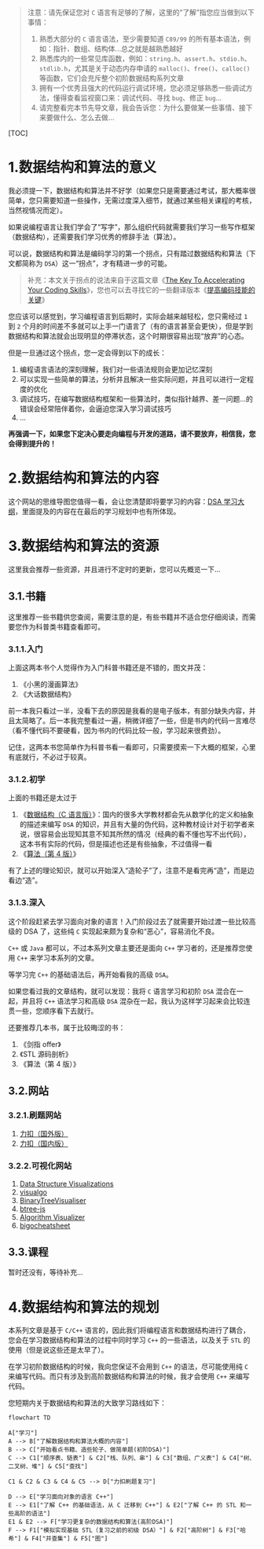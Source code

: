 >   注意：请先保证您对 `C` 语言有足够的了解，这里的“了解”指您应当做到以下事情：
>
>   1.   熟悉大部分的 `C` 语言语法，至少需要知道 `C89/99` 的所有基本语法，例如：指针、数组、结构体...总之就是越熟悉越好
>   1.   熟悉库内的一些常见库函数，例如：`string.h`、`assert.h`、`stdio.h`、`stdlib.h`，尤其是关于动态内存申请的 `malloc()`、`free()`、`calloc()` 等函数，它们会充斥整个初阶数据结构系列文章
>   1.   拥有一个优秀且强大的代码运行调试环境，您必须足够熟悉一些调试方法，懂得查看监视窗口来：调试代码、寻找 `bug`、修正 `bug`...
>   1.   请完整看完本节先导文章，我会告诉您：为什么要做某一些事情、接下来要做什么、怎么去做...

[TOC]

# 1.数据结构和算法的意义

我必须提一下，数据结构和算法并不好学（如果您只是需要通过考试，那大概率很简单，您只需要知道一些操作，无需过度深入细节，就通过某些相关课程的考核，当然视情况而定）。

如果说编程语言让我们学会了“写字”，那么组织代码就需要我们学习一些写作框架（数据结构），还需要我们学习优秀的修辞手法（算法）。

可以说，数据结构和算法是编码学习的第一个拐点，只有踏过数据结构和算法（下文都简称为 `DSA`）这一“拐点”，才有精进一步的可能。

>   补充：本文关于拐点的说法来自于这篇文章《[The Key To Accelerating Your Coding Skills](https://blog.thefirehoseproject.com/posts/learn-to-code-and-be-self-reliant/)》，您也可以去寻找它的一些翻译版本《[提高编码技能的关键](https://learnku.com/articles/74764)》

您应该可以感觉到，学习编程语言到后期时，实际会越来越轻松，您只需经过 `1` 到 `2` 个月的时间差不多就可以上手一门语言了（有的语言甚至会更快），但是学到数据结构和算法就会出现明显的停滞状态，这个时期很容易出现“放弃”的心态。

但是一旦通过这个拐点，您一定会得到以下的成长：

1.   编程语言语法的深刻理解，我们对一些语法规则会更加记忆深刻
2.   可以实现一些简单的算法，分析并且解决一些实际问题，并且可以进行一定程度的优化
3.   调试技巧，在编写数据结构框架和一些算法时，类似指针越界、差一问题...的错误会经常陪伴着你，会逼迫您深入学习调试技巧
4.   ...

**再强调一下，如果您下定决心要走向编程与开发的道路，请不要放弃，相信我，您会得到提升的！**

# 2.数据结构和算法的内容

这个网站的思维导图您值得一看，会让您清楚即将要学习的内容：[DSA 学习大纲](https://www.bitejiuyeke.com/path?key=dsh)，里面提及的内容在在最后的学习规划中也有所体现。

# 3.数据结构和算法的资源

这里我会推荐一些资源，并且进行不定时的更新，您可以先概览一下...

## 3.1.书籍

这里推荐一些书籍供您查阅，需要注意的是，有些书籍并不适合您仔细阅读，而需要您作为科普类书籍查看即可。

### 3.1.1.入门

上面这两本书个人觉得作为入门科普书籍还是不错的，图文并茂：

1.   《小黑的漫画算法》
2.   《大话数据结构》

前一本我只看过一半，没看下去的原因是我看的是电子版本，有部分缺失内容，并且太简略了。后一本我完整看过一遍，稍微详细了一些，但是书内的代码一言难尽（看不懂代码不要硬看，因为书内的代码比较一般，学习起来很费劲）。

记住，这两本书您简单作为科普书看一看即可，只需要摸索一下大概的框架，心里有底就行，不必过于较真。

### 3.1.2.初学

上面的书籍还是太过于

1.   《[数据结构（C 语言版）](https://book.douban.com/subject/24699581/)》：国内的很多大学教材都会先从数学化的定义和抽象的描述来编写 `DSA` 的知识，并且有大量的伪代码，这种教材设计对于初学者来说，很容易会出现知其意不知其所然的情况（经典的看不懂也写不出代码），这本书有实际的代码，但是描述也还是有些抽象，不过值得一看
2.   《[算法（第 4 版）](https://book.douban.com/subject/19952400/)》

有了上述的理论知识，就可以开始深入“造轮子”了，注意不是看完再“造”，而是边看边“造”。

### 3.1.3.深入

这个阶段赶紧去学习面向对象的语言！入门阶段过去了就需要开始过渡一些比较高级的 DSA 了，这些纯 `C` 实现起来颇为复杂和“恶心”，容易消化不良。

`C++` 或 `Java` 都可以，不过本系列文章主要还是面向 `C++` 学习者的，还是推荐您使用 `C++` 来学习本系列的文章。

等学习完 `C++` 的基础语法后，再开始看我的高级 `DSA`。

如果您看过我的文章结构，就可以发现：我将 `C` 语言学习和初阶 `DSA` 混合在一起，并且将 `C++` 语法学习和高级 `DSA` 混杂在一起，我认为这样学习起来会比较连贯一些，您顺序看下去就行。

还要推荐几本书，属于比较晦涩的书：

1.   《剑指 offer》
1.   《STL 源码剖析》
1.   《算法（第 4 版）》

## 3.2.网站

### 3.2.1.刷题网站

1.   [力扣（国外版）](https://leetcode.com/)
2.   [力扣（国内版）](https://leetcode.cn/)

### 3.2.2.可视化网站

1.   [Data Structure Visualizations](https://www.cs.usfca.edu/~galles/visualization/Algorithms.html)
2.   [visualgo](https://blog.csdn.net/weixin_42208959/article/details/108065466)
3.   [BinaryTreeVisualiser](http://btv.melezinek.cz/home.html)
4.   [btree-js](https://yangez.github.io/btree-js/)
5.   [Algorithm Visualizer](https://algorithm-visualizer.org/backtracking/hamiltonean-cycles)
6.   [bigocheatsheet]()

## 3.3.课程

暂时还没有，等待补充...

# 4.数据结构和算法的规划

本系列文章是基于 `C/C++` 语言的，因此我们将编程语言和数据结构进行了耦合，您会在学习数据结构和算法的过程中同时学习 `C++` 的一些语法，以及关于 `STL` 的使用（但是说这些还是太早了）。

在学习初阶数据结构的时候，我向您保证不会用到 `C++` 的语法，尽可能使用纯 `C` 来编写代码。而只有涉及到高阶数据结构和算法的时候，我才会使用 `C++` 来编写代码。

您短期内关于数据结构和算法的大致学习路线如下：

```mermaid
flowchart TD

A["学习"] 
A --> B["了解数据结构和算法大概的内容"] 
B --> C["开始看点书籍、造些轮子、做简单题(初阶DSA)"]
C --> C1["顺序表、链表"] & C2["栈、队列、串"] & C3["数组、广义表"] & C4["树、二叉树、堆"] & C5["查找"]

C1 & C2 & C3 & C4 & C5 --> D["力扣刷题复习"]

D --> E["学习面向对象的语言 C++"]
E --> E1["了解 C++ 的基础语法，从 C 迁移到 C++"] & E2["了解 C++ 的 STL 和一些高阶的语法"]
E1 & E2 --> F["学习更复杂的数据结构和算法(高阶DSA)"]
F --> F1["模拟实现基础 STL（复习之前的初级 DSA）"] & F2["高阶树"] & F3["哈希"] & F4["并查集"] & F5["图"]
```

